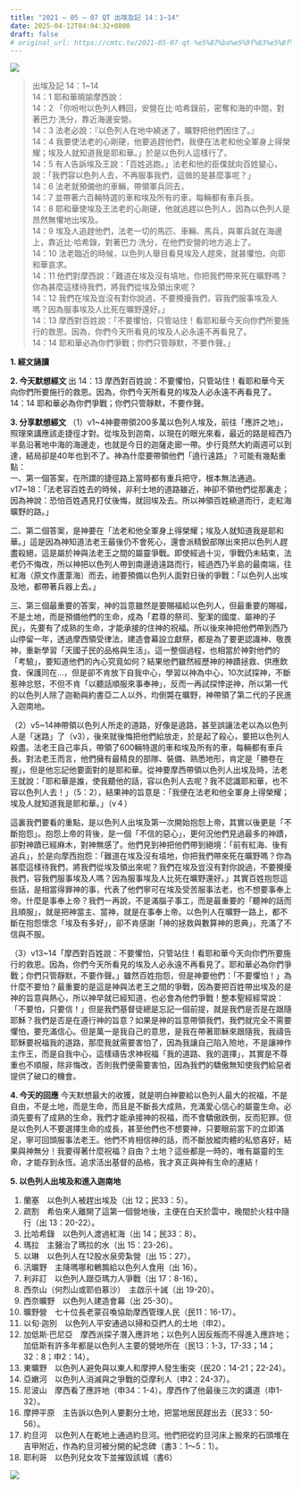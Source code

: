 ```yaml
---
title: "2021 – 05 – 07 QT 出埃及記 14：1~14"
date: 2025-04-12T04:04:32+0800
draft: false
# original_url: https://cmtc.tw/2021-05-07-qt-%e5%87%ba%e5%9f%83%e5%8f%8a%e8%a8%98-14%ef%bc%9a114
---
```


![](/images/qt.jpg)
> 出埃及記 14：1\~14  
> 14：1 耶和華曉諭摩西說：  
> 14：2 「你吩咐以色列人轉回，安營在比‧哈希錄前，密奪和海的中間，對著巴力‧洗分，靠近海邊安營。  
> 14：3 法老必說：『以色列人在地中繞迷了，曠野把他們困住了。』  
> 14：4 我要使法老的心剛硬，他要追趕他們，我便在法老和他全軍身上得榮耀；埃及人就知道我是耶和華。」於是以色列人這樣行了。  
> 14：5 有人告訴埃及王說：「百姓逃跑。」法老和他的臣僕就向百姓變心，說：「我們容以色列人去，不再服事我們，這做的是甚麼事呢？」  
> 14：6 法老就預備他的車輛，帶領軍兵同去，  
> 14：7 並帶著六百輛特選的車和埃及所有的車，每輛都有車兵長。  
> 14：8 耶和華使埃及王法老的心剛硬，他就追趕以色列人，因為以色列人是昂然無懼地出埃及。  
> 14：9 埃及人追趕他們，法老一切的馬匹、車輛、馬兵，與軍兵就在海邊上，靠近比‧哈希錄，對著巴力‧洗分，在他們安營的地方追上了。  
> 14：10 法老臨近的時候，以色列人舉目看見埃及人趕來，就甚懼怕，向耶和華哀求。  
> 14：11 他們對摩西說：「難道在埃及沒有墳地，你把我們帶來死在曠野嗎？你為甚麼這樣待我們，將我們從埃及領出來呢？  
> 14：12 我們在埃及豈沒有對你說過，不要攪擾我們，容我們服事埃及人嗎？因為服事埃及人比死在曠野還好。」  
> 14：13 摩西對百姓說：「不要懼怕，只管站住！看耶和華今天向你們所要施行的救恩。因為，你們今天所看見的埃及人必永遠不再看見了。  
> 14：14 耶和華必為你們爭戰；你們只管靜默，不要作聲。」

**1. 經文誦讀**

**2.  今天默想經文**
出 14：13 摩西對百姓說：不要懼怕，只管站住！看耶和華今天向你們所要施行的救恩。因為，你們今天所看見的埃及人必永遠不再看見了。  
14：14 耶和華必為你們爭戰；你們只管靜默，不要作聲。

**3. 分享默想經文**
（1）v1\~4神要帶領200多萬以色列人埃及，前往「應許之地」，照理來講應該走捷徑才對。從埃及到迦南，以現在的眼光來看，最近的路是經西乃半島沿著地中海的海邊走，也就是今日的迦薩走廊一帶。步行竟然大約兩週可以到達，結局卻是40年也到不了。神為什麼要帶領他們「遶行遠路」？可能有幾點重點：  
一、第一個答案，在所謂的捷徑路上當時都有重兵把守，根本無法通過。 v17\~18：「法老容百姓去的時候，非利士地的道路雖近，神卻不領他們從那裏走；因為神說：恐怕百姓遇見打仗後悔，就回埃及去。所以神領百姓繞道而行，走紅海曠野的路。」

二、第二個答案，是神要在「法老和他全軍身上得榮耀；埃及人就知道我是耶和華。」這是因為神知道法老王最後仍不會死心，還會派精銳部隊出來把以色列人趕盡殺絕，這是屬於神與法老王之間的屬靈爭戰。即使經過十災，爭戰仍未結束，法老仍不悔改，所以神把以色列人帶到南邊遶遠路而行，經過西乃半島的最南端，往紅海（原文作蘆葦海）而去，祂要預備以色列人面對日後的爭戰：「以色列人出埃及地，都帶著兵器上去。」

三、第三個最重要的答案，神的旨意雖然是要賜福給以色列人，但最重要的賜福，不是土地，而是預備他們的生命，成為「君尊的祭司、聖潔的國度、屬神的子民」，先要有了成熟的生命，才能承接的住神的祝福。所以後來神把他們帶到西乃山停留一年，透過摩西領受律法，建造會幕設立獻祭，都是為了要更認識神、敬畏神，重新學習「天國子民的品格與生活」。這一整個過程，也相當於神對他們的「考驗」，要知道他們的內心究竟如何？結果他們雖然經歷神的神蹟拯救、供應飲食、保護同在…，但是卻不肯放下自我中心，學習以神為中心，10次試探神，不斷惹神忿怒，不但不肯「以聽話順服來事奉神」，反而一再試探悖逆神，所以第一代的以色列人除了迦勒與約書亞二人以外，均倒斃在曠野，神帶領了第二代的子民進入迦南地。

（2）v5\~14神帶領以色列人所走的道路，好像是遶路，甚至誤讓法老以為以色列人是「迷路」了（v3），後來就後悔把他們給放走，於是起了殺心，要把以色列人殺盡。法老王自己率兵，帶領了600輛特選的車和埃及所有的車，每輛都有車兵長。對法老王而言，他們擁有最精良的部隊、裝備、熟悉地形，肯定是「勝卷在握」，但是他忘記他要面對的是耶和華。從神要摩西帶領以色列人出埃及時，法老王就說：「耶和華是誰，使我聽他的話，容以色列人去呢？我不認識耶和華，也不容以色列人去！」（5：2），結果神的旨意是：「我便在法老和他全軍身上得榮耀；埃及人就知道我是耶和華。」（v４）

這裏我們要看的重點，是以色列人出埃及第一次開始抱怨上帝，其實以後更是「不斷抱怨」。抱怨上帝的背後，是一個「不信的惡心」，更何況他們見過最多的神蹟，卻對神蹟已經麻木，對神無感了。他們見到神把他們帶到絕境：「前有紅海、後有追兵」，於是向摩西抱怨：「難道在埃及沒有墳地，你把我們帶來死在曠野嗎？你為甚麼這樣待我們，將我們從埃及領出來呢？我們在埃及豈沒有對你說過，不要攪擾我們，容我們服事埃及人嗎？因為服事埃及人比死在曠野還好。」其實百姓抱怨這些話，是相當得罪神的事，代表了他們寧可在埃及受苦服事法老，也不想要事奉上帝。什麼是事奉上帝？我們一再說，不是滿腦子事工，而是最重要的「聽神的話而且順服」，就是把神當主、當神，就是在事奉上帝。以色列人在曠野一路上，都不斷在抱怨懷念「埃及有多好」，卻不肯感謝「神的拯救與數算神的恩典」，充滿了不信與不服。

（3）v13\~14「摩西對百姓說：不要懼怕，只管站住！看耶和華今天向你們所要施行的救恩。因為，你們今天所看見的埃及人必永遠不再看見了。耶和華必為你們爭戰；你們只管靜默，不要作聲。」雖然百姓抱怨，但是神要他們：「不要懼怕！」為什麼不要怕？最重要的是這是神與法老王之間的爭戰，因為要把百姓帶出埃及的是神的旨意與熱心，所以神早就已經知道，也必會為他們爭戰！整本聖經經常說：「不要怕，只要信！」但是我們基督徒總是忘記一個前提，就是我們是否是在跟隨耶穌？我們是否是在遵行神的旨意？如果是神的旨意帶領我們，我們就完全不需要懼怕，要充滿信心。但是萬一是我自己的意思，是我在帶著耶穌來跟隨我，我禱告耶穌要祝福我的道路，那麼我就需要害怕了，因為我讓自己陷入險地，不是讓神作主作王，而是自我中心，這樣禱告求神祝福「我的道路、我的選擇」，其實是不尊重也不順服，除非悔改，否則我們便需要害怕，因為我們的驕傲無知使我們給惡者提供了破口的機會。

**4. 今天的回應**
今天默想最大的收獲，就是明白神要給以色列人最大的祝福，不是自由，不是土地，而是生命，而且是不斷長大成熟，充滿愛心信心的屬靈生命。必須先要有了成熟的生命，我們才能承接神的祝福，而不會驕傲跌倒，反而犯罪。但是以色列人不要選擇生命的成長，甚至他們也不想要神，只要眼前當下的立即滿足，寧可回頭服事法老王。他們不肯相信神的話，而不斷放縱肉體的私慾喜好，結果與神無分！我要得著什麼祝福？自由？土地？這些都是一時的，唯有屬靈的生命，才能存到永恆。追求活出基督的品格，我才真正與神有生命的連結！

**5. 以色列人出埃及和進入迦南地**
  
1. 蘭塞　以色列人被趕出埃及（出 12；民33：5）。  
2. 疏割　希伯來人離開了這第一個營地後，主便在白天於雲中，晚間於火柱中隨行（出 13：20-22）。  
3. 比哈希錄　以色列人渡過紅海（出 14；民33：8）。  
4. 瑪拉　主醫治了瑪拉的水（出 15：23-26）。  
5. 以琳　以色列人在12股水泉旁紮營（出 15：27）。  
6. 汛曠野　主降嗎哪和鵪鶉給以色列人食用（出 16）。  
7. 利非訂　以色列人跟亞瑪力人爭戰（出 17：8-16）。  
8. 西奈山（何烈山或耶伯慕沙）　主啟示十誡（出 19-20）。  
9. 西奈曠野　以色列人建造會幕（出 25-30）。  
10. 曠野營　七十位長老蒙召喚協助摩西管理人民（民11：16-17）。  
11. 以旬·迦別　以色列人平安通過以掃和亞捫人的土地（申2）。  
12. 加低斯·巴尼亞　摩西派探子潛入應許地；以色列人因反叛而不得進入應許地；加低斯有許多年都是以色列人主要的營地所在（民13：1-3，17-33；14；32：8；申2：14）。  
13. 東曠野　以色列人避免與以東人和摩押人發生衝突（民20：14-21；22-24）。  
14. 亞嫩河　以色列人消滅與之爭戰的亞摩利人（申2：24-37）。  
15. 尼波山　摩西看了應許地（申34：1-4）。摩西作了他最後三次的講道（申1-32）。  
16. 摩押平原　主告訴以色列人要劃分土地，把當地居民趕出去（民33：50-56）。  
17. 約旦河　以色列人在乾地上通過約旦河。他們把從約旦河床上搬來的石頭堆在吉甲附近，作為約旦河被分開的紀念碑（書3：1～5：1）。  
18. 耶利哥　以色列兒女攻下並摧毀該城（書6）

![](/images/map_exodus_egypt_canaan.webp)
